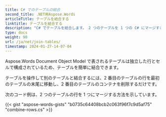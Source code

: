 ```yaml
---
title: C# でのテーブルの結合
second_title: .NET用Aspose.Words
articleTitle: テーブルを結合する
linktitle: テーブルを結合する
description: "C# でテーブルを結合します。 2 つのテーブルを 1 つの C# にマージする方法。"
type: docs
weight: 90
url: /ja/net/join-tables/
timestamp: 2024-01-27-14-07-04
---
```


Aspose.Words Document Object Model で表されるテーブルは独立した行とセルで構成されているため、テーブルを簡単に結合できます。

テーブルを操作して別のテーブルと結合するには、2 番目のテーブルの行を最初のテーブルの末尾に移動し、2 番目のテーブルのコンテナを削除するだけです。

次のコード例は、2 つのテーブルの行を 1 つにマージする方法を示しています。

{{< gist "aspose-words-gists" "b0735c64408bcb2c063f96f7c9d5af75" "combine-rows.cs" >}}

